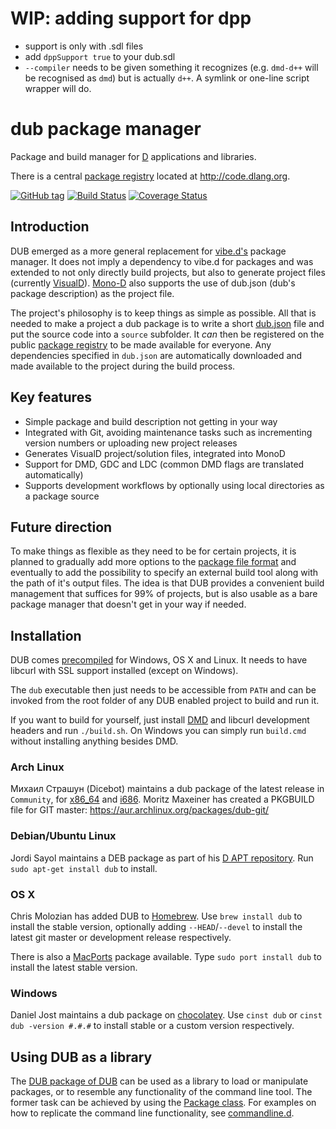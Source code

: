 # WIP: adding support for dpp

* support is only with .sdl files
* add `dppSupport true` to your dub.sdl
* `--compiler` needs to be given something it recognizes (e.g. `dmd-d++` will be recognised as `dmd`) but is actually `d++`. A symlink or one-line script wrapper will do.

# dub package manager

Package and build manager for [D](http://dlang.org/) applications and libraries.

There is a central [package registry](https://github.com/dlang/dub-registry/) located at <http://code.dlang.org>.

[![GitHub tag](https://img.shields.io/github/tag/dlang/dub.svg?maxAge=86400)](#) [![Build Status](https://travis-ci.org/dlang/dub.svg?branch=master)](https://travis-ci.org/dlang/dub) [![Coverage Status](https://coveralls.io/repos/dlang/dub/badge.svg)](https://coveralls.io/r/dlang/dub)

## Introduction

DUB emerged as a more general replacement for [vibe.d's](http://vibed.org/) package manager. It does not imply a dependency to vibe.d for packages and was extended to not only directly build projects, but also to generate project files (currently [VisualD](https://github.com/rainers/visuald)).
[Mono-D](http://mono-d.alexanderbothe.com/) also supports the use of dub.json (dub's package description) as the project file.

The project's philosophy is to keep things as simple as possible. All that is needed to make a project a dub package is to write a short [dub.json](http://code.dlang.org/publish) file and put the source code into a `source` subfolder. It *can* then be registered on the public [package registry](http://code.dlang.org) to be made available for everyone. Any dependencies specified in `dub.json` are automatically downloaded and made available to the project during the build process.

## Key features

 - Simple package and build description not getting in your way
 - Integrated with Git, avoiding maintenance tasks such as incrementing version numbers or uploading new project releases
 - Generates VisualD project/solution files, integrated into MonoD
 - Support for DMD, GDC and LDC (common DMD flags are translated automatically)
 - Supports development workflows by optionally using local directories as a package source

## Future direction

To make things as flexible as they need to be for certain projects, it is planned to gradually add more options to the [package file format](http://code.dlang.org/package-format) and eventually to add the possibility to specify an external build tool along with the path of it's output files. The idea is that DUB provides a convenient build management that suffices for 99% of projects, but is also usable as a bare package manager that doesn't get in your way if needed.

## Installation

DUB comes [precompiled](http://code.dlang.org/download) for Windows, OS X and Linux. It needs to have libcurl with SSL support installed (except on Windows).

The `dub` executable then just needs to be accessible from `PATH` and can be invoked from the root folder of any DUB enabled project to build and run it.

If you want to build for yourself, just install [DMD](http://dlang.org/download.html) and libcurl development headers and run `./build.sh`. On Windows you can simply run `build.cmd` without installing anything besides DMD.

### Arch Linux

Михаил Страшун (Dicebot) maintains a dub package of the latest release in `Community`, for [x86_64](https://www.archlinux.org/packages/community/x86_64/dub/) and [i686](https://www.archlinux.org/packages/community/i686/dub/).
Moritz Maxeiner has created a PKGBUILD file for GIT master: <https://aur.archlinux.org/packages/dub-git/>

### Debian/Ubuntu Linux

Jordi Sayol maintains a DEB package as part of his [D APT repository](http://d-apt.sourceforge.net). Run `sudo apt-get install dub` to install.

### OS X

Chris Molozian has added DUB to [Homebrew](http://mxcl.github.io/homebrew/). Use `brew install dub` to install the stable version, optionally adding `--HEAD`/`--devel` to install the latest git master or development release respectively.

There is also a [MacPorts](https://www.macports.org/) package available. Type `sudo port install dub` to install the latest stable version.

### Windows

Daniel Jost maintains a dub package on [chocolatey](https://chocolatey.org/packages/dub). Use `cinst dub` or `cinst dub -version #.#.#` to install stable or a custom version respectively.

## Using DUB as a library

The [DUB package of DUB](http://code.dlang.org/packages/dub) can be used as a library to load or manipulate packages, or to resemble any functionality of the command line tool. The former task can be achieved by using the [Package class](https://github.com/dlang/dub/blob/master/source/dub/package_.d#L40). For examples on how to replicate the command line functionality, see [commandline.d](https://github.com/dlang/dub/blob/master/source/dub/commandline.d).
